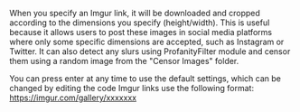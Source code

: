When you specify an Imgur link, it will be downloaded and cropped according to the dimensions you specify (height/width).
This is useful because it allows users to post these images in social media platforms where only some specific dimensions are accepted, such as Instagram or Twitter.
It can also detect any slurs using ProfanityFilter module and censor them using a random image from the "Censor Images" folder.

You can press enter at any time to use the default settings, which can be changed by editing the code
Imgur links use the following format: https://imgur.com/gallery/xxxxxxx
